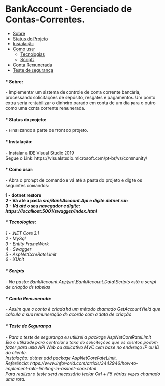 # BankAccount - Gerenciado de Contas-Correntes.

<!--ts-->
   * [Sobre](#Sobre)
   * [Status do Projeto](#Status)
   * [Instalação](#instalacao)
   * [Como usar](#como-usar)
      * [Tecnologias](#Tecnologias)
      * [Scripts](#Scripts)      
   * [Conta Remunerada](#Conta)
   * [Teste de segurança](#segurança)
<!--te-->


<h4>* Sobre: </h4>

<p> - Implementar um sistema de controle de conta corrente bancária, processando solicitações de depósito, resgates e pagamentos. Um ponto extra seria rentabilizar o dinheiro parado em conta de um dia para o outro como uma conta corrente remunerada.</p>

<h4>* Status do projeto: </h4>

<p> - Finalizando a parte de front do projeto.</p>

<h4>* Instalação: </h4>

<p> - Instalar a IDE Visual Studio 2019 <br> Segue o Link: https://visualstudio.microsoft.com/pt-br/vs/community/</p>

<h4>* Como usar: </h4>

<p> - Abra o prompt de comando e vá até a pasta do projeto e digite os seguintes comandos:</p>

<b> 1 - dotnet restore </b><br>
<b> 2 - Vá até a pasta <i>src/BankAccount.Api<i> e digite dotnet run </b><br>
<b> 3 - Vá até o seu navegador e digite: https://localhost:5001/swagger/index.html</b> 

<h4>* Tecnologias: </h4>
<p>
  1 - .NET Core 3.1 <br>
   2 - MySql <br>
   3 - Entity FrameWork <br>
   4 - Swagger <br>
   5 - AspNetCoreRateLimit <br>
   6 - XUnit
</p>
   
<h4>* Scripts</h4>

<p> - Na pasta: <i>BankAccount.App\src\BankAccount.Data\Scripts</i> está o script de criação de tabelas</p>

<h4>* Conta Remunerada: </h4>

<p> - Assim que a conta é criada há um método chamado <i>GetAccountYield</i> que calcula a sua remuneração de acordo com a data de criação</p>

<h4>* Teste de Segurança </h4>

<p>
   - Para o teste de segurança eu utilizei a package <i>AspNetCoreRateLimit</i> <br>
Ela é utilizada para controlar a taxa de solicitações que os clientes podem fazer para uma API Web ou aplicativo MVC com base no endereço IP ou ID do cliente.<br>
Instalação: dotnet add package AspNetCoreRateLimit. <br>
Referência: https://www.infoworld.com/article/3442946/how-to-implement-rate-limiting-in-aspnet-core.html<br>
Para realizar o teste será necessário teclar Ctrl + F5 várias vezes chamado uma rota.
</p>
